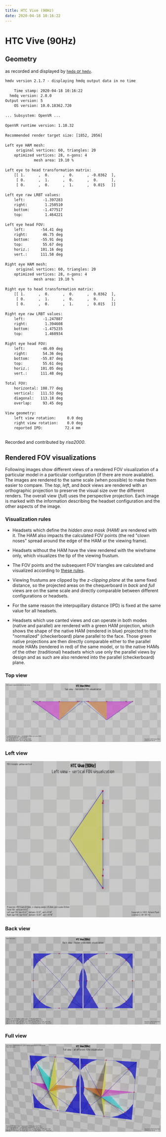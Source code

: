 ```yaml
---
title: HTC Vive (90Hz)
date: 2020-04-18 10:16:22
---
```

# HTC Vive (90Hz)

## Geometry

as recorded and displayed by [`hmdq` or `hmdv`](https://github.com/risa2000/hmdq).
```
hmdv version 2.1.7 - displaying hmdq output data in no time

    Time stamp: 2020-04-18 10:16:22
  hmdq version: 2.0.0
Output version: 5
    OS version: 10.0.18362.720

... Subsystem: OpenVR ...

OpenVR runtime version: 1.10.32

Recommended render target size: [1852, 2056]

Left eye HAM mesh:
     original vertices: 60, triangles: 20
    optimized vertices: 28, n-gons: 4
             mesh area: 19.10 %

Left eye to head transformation matrix:
    [[ 1.      ,  0.      ,  0.      , -0.0362  ],
     [ 0.      ,  1.      ,  0.      ,  0.      ],
     [ 0.      ,  0.      ,  1.      ,  0.015   ]]

Left eye raw LRBT values:
    left:        -1.397283
    right:        1.250510
    bottom:      -1.477517
    top:          1.464221

Left eye head FOV:
    left:       -54.41 deg
    right:       46.75 deg
    bottom:     -55.91 deg
    top:         55.67 deg
    horiz.:     101.16 deg
    vert.:      111.58 deg

Right eye HAM mesh:
     original vertices: 60, triangles: 20
    optimized vertices: 28, n-gons: 4
             mesh area: 19.10 %

Right eye to head transformation matrix:
    [[ 1.      ,  0.      ,  0.      ,  0.0362  ],
     [ 0.      ,  1.      ,  0.      ,  0.      ],
     [ 0.      ,  0.      ,  1.      ,  0.015   ]]

Right eye raw LRBT values:
    left:        -1.247887
    right:        1.394608
    bottom:      -1.475235
    top:          1.460934

Right eye head FOV:
    left:       -46.69 deg
    right:       54.36 deg
    bottom:     -55.87 deg
    top:         55.61 deg
    horiz.:     101.05 deg
    vert.:      111.48 deg

Total FOV:
    horizontal: 108.77 deg
    vertical:   111.53 deg
    diagonal:   113.18 deg
    overlap:     93.45 deg

View geometry:
    left view rotation:     0.0 deg
    right view rotation:    0.0 deg
    reported IPD:          72.4 mm


```
Recorded and contributed by _risa2000_.

## Rendered FOV visualizations

Following images show different views of a rendered FOV visualization of a
particular model in a particular configuration (if there are more available).
The images are rendered to the same scale (when possible) to make them easier
to compare. The _top_, _left_, and _back_ views are rendered with an
orthographic projection to preserve the visual size over the different renders.
The overall view (_full_) uses the perspective projection. Each image is marked
with the information describing the headset configuration and the other aspects
of the image.

### Visualization rules

* Headsets which define the _hidden area mask (HAM)_ are rendered with it. The
  HAM also impacts the calculated FOV points (the red "clown noses" spread
  around the edge of the HAM or the viewing frame).

* Headsets without the HAM have the view rendered with the wireframe only, which
  visualizes the tip of the viewing frustum.

* The FOV points and the subsequent FOV triangles are calculated and visualized
  according to [these
  rules](https://risa2000.github.io/vrdocs/docs/hmd_fov_calculation).

* Viewing frustums are clipped by the _z-clipping plane_ at the same fixed
  distance, so the projected areas on the chequerboard in _back_ and _full_
  views are on the same scale and directly comparable between different
  configurations or headsets.

* For the same reason the interpupillary distance (IPD) is fixed at the same
  value for all headsets.

* Headsets which use canted views and can operate in both modes (native and
  parallel) are rendered with a green HAM projection, which shows the shape of
  the native HAM (rendered in blue) projected to the "normalized"
  (checkerboard) plane parallel to the face. Those green native projections are
  then directly comparable either to the parallel mode HAMs (rendered in red)
  of the same model, or to the native HAMs of the other (traditional) headsets
  which use only the parallel views by design and as such are also rendered
  into the parallel (checkerboard) plane.

### Top view
[![HTC Vive (90Hz) - top view](../images/Vive_Native_R90_top.dmx.png)](../images/Vive_Native_R90_top.dmx.png)

### Left view
[![HTC Vive (90Hz) - left view](../images/Vive_Native_R90_left.dmx.png)](../images/Vive_Native_R90_left.dmx.png)

### Back view
[![HTC Vive (90Hz) - back view](../images/Vive_Native_R90_back.dmx.png)](../images/Vive_Native_R90_back.dmx.png)

### Full view
[![HTC Vive (90Hz) - full view](../images/Vive_Native_R90_over.dmx.png)](../images/Vive_Native_R90_over.dmx.png)

